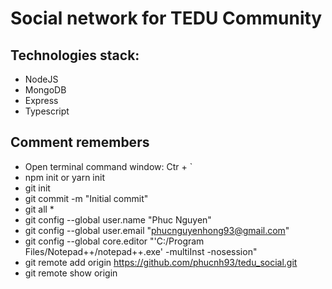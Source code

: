# Social network for TEDU Community

## Technologies stack:

- NodeJS
- MongoDB
- Express
- Typescript

## Comment remembers

- Open terminal command window: Ctr + `
- npm init or yarn init
- git init
- git commit -m "Initial commit"
- git all \*
- git config --global user.name "Phuc Nguyen"
- git config --global user.email "phucnguyenhong93@gmail.com"
- git config --global core.editor "'C:/Program Files/Notepad++/notepad++.exe' -multiInst -nosession"
- git remote add origin https://github.com/phucnh93/tedu_social.git
- git remote show origin
